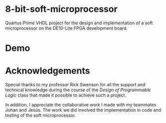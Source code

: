 # 8-bit-soft-microprocessor
Quartus Prime VHDL project for the design and implementation of a soft microprocessor on the DE10-Lite FPGA development board.

# Demo

# Acknowledgements
Special thanks to my professor Rick Swenson for all the support and technical knowledge during the course of the *Design of Programmable Logic* class that 
made it possible to achieve such a project.

In addition, I appreciate the collaborative work I made with my teammates Johan and Jesús. The work we did involved the implementation in code and testing of
the soft microprocessor.
